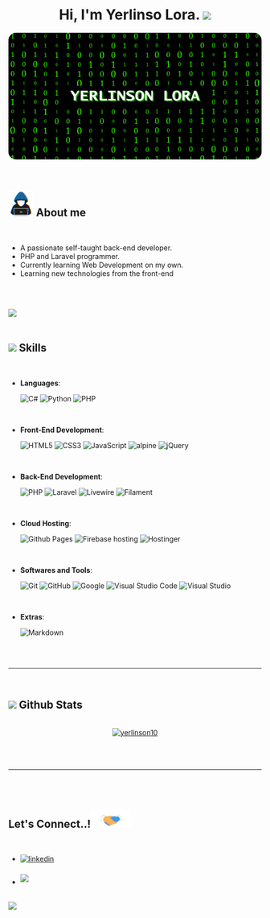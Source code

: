 
<h1 align="center"><b>Hi, I'm Yerlinso Lora. </b><img src="https://media.giphy.com/media/hvRJCLFzcasrR4ia7z/giphy.gif" width="35"></h1>
<p align="center">
  <img style="border-radius: 15px;" src="banner.png">
</p>


<br>



	
## <picture><img src = "about_me.gif" width = 50px></picture> **About me**



<br>

- A passionate self-taught back-end developer.
- PHP and Laravel programmer.
- Currently learning Web Development on my own.
- Learning new technologies from the front-end

<br><br>

<img src="https://user-images.githubusercontent.com/73097560/115834477-dbab4500-a447-11eb-908a-139a6edaec5c.gif"><br><br>

## <img src="https://media2.giphy.com/media/QssGEmpkyEOhBCb7e1/giphy.gif?cid=ecf05e47a0n3gi1bfqntqmob8g9aid1oyj2wr3ds3mg700bl&rid=giphy.gif" width ="25"><b> Skills</b>
<br>

<p align="center">

- **Languages**:
    
    ![C#](https://img.shields.io/badge/c%23%20-770DC8.svg?style=for-the-badge&logo=c%23&logoColor=white)
    ![Python](https://img.shields.io/badge/Python%20-%2314354C.svg?style=for-the-badge&logo=python&logoColor=white)
    ![PHP](https://img.shields.io/badge/php%20-4C20E2.svg?style=for-the-badge&logo=php&logoColor=white)

<br>   
    
- **Front-End Development**:

   ![HTML5](https://img.shields.io/badge/HTML5%20-%23E34F26.svg?style=for-the-badge&logo=html5&logoColor=white)
   ![CSS3](https://img.shields.io/badge/CSS%20-%231572B6.svg?style=for-the-badge&logo=css3&logoColor=white)
   ![JavaScript](https://img.shields.io/badge/JavaScript%20-%23F7DF1E.svg?style=for-the-badge&logo=javascript&logoColor=black)
   ![alpine](https://img.shields.io/badge/alpine.js%20-77C1D2.svg?style=for-the-badge&logo=alpine.js&logoColor=white)
   ![jQuery](https://img.shields.io/badge/jQuery%20-78CFF5.svg?style=for-the-badge&logo=jQuery&logoColor=white)

<br>

- **Back-End Development**:

   ![PHP](https://img.shields.io/badge/php%20-4C20E2.svg?style=for-the-badge&logo=php&logoColor=white)
   ![Laravel](https://img.shields.io/badge/Laravel%20-F30A0A.svg?style=for-the-badge&logo=Laravel&logoColor=white)
   ![Livewire](https://img.shields.io/badge/Livewire%20-FB70A9.svg?style=for-the-badge&logo=Livewire&logoColor=white)
   ![Filament](https://img.shields.io/badge/Filament%20-FDAE4B.svg?style=for-the-badge&logo=Filament&logoColor=white)

<br>

- **Cloud Hosting**:

    ![Github Pages](https://img.shields.io/badge/GitHub%20Pages-%23327FC7.svg?style=for-the-badge&logo=github&logoColor=white)
    ![Firebase hosting](https://img.shields.io/badge/Firebase%20hosting%20-F2BE1B.svg?style=for-the-badge&logo=Firebase&logoColor=white)
    ![Hostinger](https://img.shields.io/badge/hostinger%20-673DE6.svg?style=for-the-badge&logo=hostinger&logoColor=white)
    
<br>

- **Softwares and Tools**:

    ![Git](https://img.shields.io/badge/git-%23F05033.svg?style=for-the-badge&logo=git&logoColor=white)
    ![GitHub](https://img.shields.io/badge/github-%23121011.svg?style=for-the-badge&logo=github&logoColor=white)
    ![Google](https://img.shields.io/badge/google-%234285F4.svg?style=for-the-badge&logo=google&logoColor=white)
    ![Visual Studio Code](https://img.shields.io/badge/Visual%20Studio%20Code-0078d7.svg?style=for-the-badge&logo=visual-studio-code&logoColor=white)
    ![Visual Studio](https://img.shields.io/badge/Visual%20Studio-8A1BF2.svg?style=for-the-badge&logo=visual-studio&logoColor=white)

<br>

- **Extras**:

    ![Markdown](https://img.shields.io/badge/markdown-%23000000.svg?style=for-the-badge&logo=markdown&logoColor=white)   


</p>

<br>
<br>

-----

<br>


## <img src="https://media.giphy.com/media/iY8CRBdQXODJSCERIr/giphy.gif" width="35"><b> Github Stats </b>
<br>

<div align="center">

<a href="https://github.com/yerlinson10/">
  <img src="https://github-readme-stats.vercel.app/api/top-langs?username=yerlinson10&show_icons=true&locale=en&layout=compact&line_height=20&title_color=7A7ADB&icon_color=2234AE&text_color=D3D3D3&bg_color=0,000000,130F40" width="375"  alt="yerlinson10"/>

</a>
</div>

<br>
<br>
<br>

-----

<br>
<br>

## <b> Let's Connect..!</b><img src="https://github.com/0xAbdulKhalid/0xAbdulKhalid/raw/main/assets/mdImages/handshake.gif" width ="80">
<br>
<div align='left'>

<ul>

<li>
<a href="https://www.linkedin.com/in/yerlinson-lora-511527270/" target="_blank">
<img src="https://img.shields.io/badge/linkedin:  Yerlinson%20Lora-%2300acee.svg?color=405DE6&style=for-the-badge&logo=linkedin&logoColor=white" alt=linkedin style="margin-bottom: 5px;"/>
</a>
</li>


<br>

<li>
<a href="mailto:yerlinsonlora" target="_blank">
<img src="https://img.shields.io/badge/gmail:  yerlinsonlora@gmail.com-%23EA4335.svg?style=for-the-badge&logo=gmail&logoColor=white" t=mail style="margin-bottom: 5px;" />
</a>
</li>
	
</ul>
</div>

<br>
<img src="https://user-images.githubusercontent.com/73097560/115834477-dbab4500-a447-11eb-908a-139a6edaec5c.gif">
<br>
<br>
<br>
